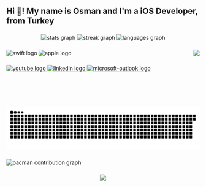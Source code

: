 <h2 align="left">Hi 👋! My name is Osman and I'm a iOS Developer, from Turkey</h2>

###

<div align="center">
  <img src="https://github-readme-stats.vercel.app/api?username=osmandal&hide_title=false&hide_rank=false&show_icons=true&include_all_commits=true&count_private=true&disable_animations=false&theme=dracula&locale=en&hide_border=false" height="150" alt="stats graph"  />
  <img src="https://streak-stats.demolab.com?user=osmandal&locale=en&mode=daily&theme=dracula&hide_border=false&border_radius=5" height="150" alt="streak graph"  />
  <img src="https://github-readme-stats.vercel.app/api/top-langs?username=osmandal&locale=en&hide_title=false&layout=compact&card_width=320&langs_count=5&theme=dracula&hide_border=false" height="150" alt="languages graph"  />
</div>

###

<img align="right" height="150" src="https://media.giphy.com/media/iIqmM5tTjmpOB9mpbn/giphy.gif?cid=ecf05e47sa3ocdbawi7hjjdpde041n1bnh0tova83tlfypfm&ep=v1_gifs_search&rid=giphy.gif&ct=g"  />

###

<div align="left">
  <img src="https://cdn.jsdelivr.net/gh/devicons/devicon/icons/swift/swift-original.svg" width="35" alt="swift logo"  />
  <img src="https://icons.iconarchive.com/icons/martz90/circle/512/apple-2-icon.png" width="35" alt="apple logo"  />
</div>

###

<div align="left">
  <a href="https://www.youtube.com/@Osmanndall" target="_blank">
    <img src="https://img.shields.io/static/v1?message=Youtube&logo=youtube&label=&color=FF0000&logoColor=white&labelColor=&style=for-the-badge" height="35" alt="youtube logo"  />
  </a>
  <a href="https://www.linkedin.com/in/osman-dal-92417a291/" target="_blank">
    <img src="https://img.shields.io/static/v1?message=LinkedIn&logo=linkedin&label=&color=0077B5&logoColor=white&labelColor=&style=for-the-badge" height="35" alt="linkedin logo"  />
  </a>
  <a href="osmandall@outlook.com" target="_blank">
    <img src="https://img.shields.io/static/v1?message=Outlook&logo=microsoft-outlook&label=&color=0078D4&logoColor=white&labelColor=&style=for-the-badge" height="35" alt="microsoft-outlook logo"  />
  </a>
</div>

###

<br clear="both">

<img src="https://raw.githubusercontent.com/osmandal/osmandal/output/snake.svg" alt="Snake animation" />

###

<picture>
  <source media="(prefers-color-scheme: dark)" srcset="https://raw.githubusercontent.com/osmandal/osmandal/output/pacman-contribution-graph-dark.svg">
  <source media="(prefers-color-scheme: light)" srcset="https://raw.githubusercontent.com/osmandal/osmandal/output/pacman-contribution-graph.svg">
  <img alt="pacman contribution graph" src="https://raw.githubusercontent.com/osmandal/osmandal/output/pacman-contribution-graph.svg">
</picture>

###

<div align="center">
  <img src="https://profile-counter.glitch.me/osmandal/count.svg?"  />
</div>

###

